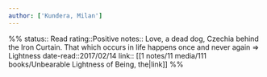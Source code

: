 ```yaml
---
author: ['Kundera, Milan']
---
```

%%
status:: Read
rating::Positive
notes:: Love, a dead dog, Czechia behind the Iron Curtain. That which occurs in life happens once and never again => Lightness
date-read::2017/02/14
link:: [[1 notes/11 media/111 books/Unbearable Lightness of Being, the|link]]
%%